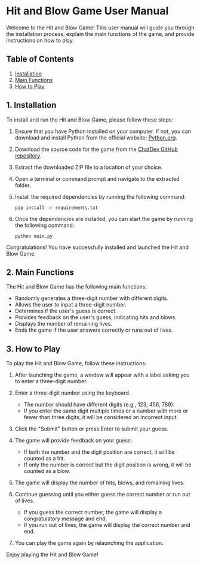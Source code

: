 # Hit and Blow Game User Manual

Welcome to the Hit and Blow Game! This user manual will guide you through the installation process, explain the main functions of the game, and provide instructions on how to play.

## Table of Contents
1. [Installation](#installation)
2. [Main Functions](#main-functions)
3. [How to Play](#how-to-play)

## 1. Installation <a name="installation"></a>

To install and run the Hit and Blow Game, please follow these steps:

1. Ensure that you have Python installed on your computer. If not, you can download and install Python from the official website: [Python.org](https://www.python.org/downloads/).

2. Download the source code for the game from the [ChatDev GitHub repository](https://github.com/ChatDev/hit-and-blow-game).

3. Extract the downloaded ZIP file to a location of your choice.

4. Open a terminal or command prompt and navigate to the extracted folder.

5. Install the required dependencies by running the following command:

   ```
   pip install -r requirements.txt
   ```

6. Once the dependencies are installed, you can start the game by running the following command:

   ```
   python main.py
   ```

Congratulations! You have successfully installed and launched the Hit and Blow Game.

## 2. Main Functions <a name="main-functions"></a>

The Hit and Blow Game has the following main functions:

- Randomly generates a three-digit number with different digits.
- Allows the user to input a three-digit number.
- Determines if the user's guess is correct.
- Provides feedback on the user's guess, indicating hits and blows.
- Displays the number of remaining lives.
- Ends the game if the user answers correctly or runs out of lives.

## 3. How to Play <a name="how-to-play"></a>

To play the Hit and Blow Game, follow these instructions:

1. After launching the game, a window will appear with a label asking you to enter a three-digit number.

2. Enter a three-digit number using the keyboard.

   - The number should have different digits (e.g., 123, 456, 789).
   - If you enter the same digit multiple times or a number with more or fewer than three digits, it will be considered an incorrect input.

3. Click the "Submit" button or press Enter to submit your guess.

4. The game will provide feedback on your guess:

   - If both the number and the digit position are correct, it will be counted as a hit.
   - If only the number is correct but the digit position is wrong, it will be counted as a blow.

5. The game will display the number of hits, blows, and remaining lives.

6. Continue guessing until you either guess the correct number or run out of lives.

   - If you guess the correct number, the game will display a congratulatory message and end.
   - If you run out of lives, the game will display the correct number and end.

7. You can play the game again by relaunching the application.

Enjoy playing the Hit and Blow Game!